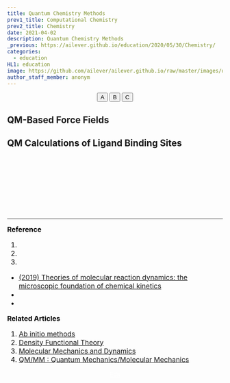 ```yaml
---
title: Quantum Chemistry Methods
prev1_title: Computational Chemistry
prev2_title: Chemistry
date: 2021-04-02
description: Quantum Chemistry Methods
_previous: https://ailever.github.io/education/2020/05/30/Chemistry/
categories:
  - education
HL1: education
image: https://github.com/ailever/ailever.github.io/raw/master/images/unsplash/gray_Chemistry.png
author_staff_member: anonym
---
```


<!-- Top Block -->
<div align="center" class="top_btn_box">
  <button class="top_btn" type="button" onclick="location.href='#'">A</button>
  <button class="top_btn" type="button" onclick="location.href='#'">B</button>
  <button class="top_btn" type="button" onclick="location.href='#'">C</button>
</div>
<!-- Top Block -->

## QM-Based Force Fields
## QM Calculations of Ligand Binding Sites


<!-- Content Block -->
<div align="left" style="font-size:medium;font-weight:normal;color:black;background-color:unset;">　<br><br></div>
<div align="left" style="font-size:medium;font-weight:normal;color:black;background-color:unset;">　<br><br></div>
<div align="left" style="font-size:medium;font-weight:normal;color:black;background-color:unset;">　<br><br></div>
<!-- Content Block -->

---

<!-- Reference Block -->
<div align="left" style="font-size:medium;font-weight:normal;color:black;background-color:unset;">
<b id='REF'>Reference</b>
<ol>
  <li><a href="#"></a></li>
  <li><a href="#"></a></li>
  <li><a href="#"></a></li>
</ol>
<ul>
  <li><a href="https://link.springer.com/article/10.1007/s10853-019-03671-w">(2019) Theories of molecular reaction dynamics: the microscopic foundation of chemical kinetics</a></li>
  <li><a href="#"></a></li>
  <li><a href="#"></a></li>
</ul>
</div>
<!-- Reference Block -->

<!-- Article Block -->
<div align="left" style="font-size:medium;font-weight:normal;color:black;background-color:unset;">
<b id='ART'>Related Articles</b>
<ol>
  <li><a href="https://ailever.github.io/education/2021/04/02/_CHEM-cc-en-ab-initio-methods/">Ab initio methods</a></li>
  <li><a href="https://ailever.github.io/education/2021/04/02/_CHEM-cc-en-density-functional-theory/">Density Functional Theory</a></li>
  <li><a href="https://ailever.github.io/education/2021/04/02/_CHEM-cc-en-molecular-mechanics-and-dynamics/">Molecular Mechanics and Dynamics</a></li>
  <li><a href="https://ailever.github.io/education/2021/04/02/_CHEM-cc-en-qm-mm/">QM/MM : Quantum Mechanics/Molecular Mechanics</a></li>
</ol>
</div>
<!-- Article Block -->

<!-- Bottom Block -->
<div align="center" class="bottom_btn_box">
  <span class="bottom_btn"><a href="https://github.com/ailever/ailever.github.io/blob/master/_posts/education/2021-04-02-_CHEM-cc-en-quantum-chemistry-methods.md" target="_blank" style="color:white">Edit</a></span>
</div>
<!-- Bottom Block -->

<!-- Notice
# Mathematical Expression
- outline : $  $
- inline  : $$  $$

# Default Div Tag
- align : left, right, center
- font-size : xx-small, x-small, small, medium, large, x-large, xx-large
- font-weight : normal, bold
- color : red, orange, yellow, green, cyan, blue, purple, pink, white, gray, brown
- background-color : red, orange, yellow, green, cyan, blue, purple, pink, white, gray, brown

# Html Ref
- color code : https://htmlcolorcodes.com/
- tags : https://www.w3schools.com/tags/default.asp
- attributes : https://www.w3schools.com/tags/ref_attributes.asp
Notice -->


